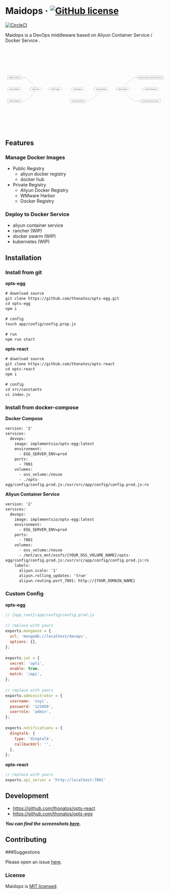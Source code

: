 # Maidops  &middot;  [![GitHub license](https://img.shields.io/badge/license-MIT-blue.svg)](https://github.com/thonatos/maidops/blob/master/LICENSE)

[![CircleCI](https://circleci.com/gh/thonatos/opts-egg.svg?style=svg)](https://circleci.com/gh/thonatos/opts-egg)

Maidops is a  DevOps middleware based on Aliyun Container Service / Docker Service .

![](./assets/comp-relation.png)

## Features

### Manage Docker Images

- Public Registry
	- aliyun docker registry
	- docker hub
- Private Registry
	- Aliyun Docker Registry
	- WMware Harbor 
	- Docker Registry

### Deploy to Docker Service

- aliyun container service
- rancher (WIP)
- docker swarm (WIP)
- kubernetes (WIP)

## Installation

### Install from git

**opts-egg**

```
# download source
git clone https://github.com/thonatos/opts-egg.git
cd opts-egg
npm i

# config
touch app/config/config.prop.js

# run
npm run start
```

**opts-react**

```
# download source
git clone https://github.com/thonatos/opts-react
cd opts-react
npm i

# config
cd src/constants
vi index.js

```

### Install from docker-compose

**Docker Compose**

```
version: '2'
services:
  devops:
    image: implementsio/opts-egg:latest
    environment:
      - EGG_SERVER_ENV=prod  
    ports:
      - 7001
    volumes:
      - oss_volume:/nouse
      - ./opts-egg/config/config.prod.js:/usr/src/app/config/config.prod.js:ro
```

**Aliyun Container Service**

```
version: '2'
services:
  devops:
    image: implementsio/opts-egg:latest
    environment:
      - EGG_SERVER_ENV=prod  
    ports:
      - 7001
    volumes:
      - oss_volume:/nouse
      - /mnt/acs_mnt/ossfs/{YOUR_OSS_VOLUME_NAME}/opts-egg/config/config.prod.js:/usr/src/app/config/config.prod.js:ro
    labels:
      aliyun.scale: '1'
      aliyun.rolling_updates: 'true'
      aliyun.routing.port_7001: http://{YOUR_DOMAIN_NAME}
```

### Custom Config

**opts-egg**

```js
// {app_root}/app/config/config.prod.js

// replace with yours
exports.mongoose = {
  url: 'mongodb://localhost/devops',
  options: {},
};

exports.jwt = {
  secret: 'opts',
  enable: true,
  match: '/api',
};

// replace with yours
exports.administrator = {
  username: 'suyi',
  password: '123456',
  userrole: 'admin',
};

exports.notifications = {
  dingtalk: {
    type: 'dingtalk',
    callbackUrl: '',
  },
};
```

**opts-react**

```js
// replace with yours
exports.api_server = 'http://localhost:7001'
```

## Development

- https://github.com/thonatos/opts-react
- https://github.com/thonatos/opts-egg

***You can find the screenshots [here](./opts-react.md).***

## Contributing

###Suggestions

Please open an issue [here](https://github.com/thonatos/maidops/issues).

### License

Maidops is [MIT licensed](./LICENSE).